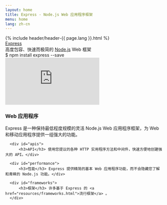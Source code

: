 ```yaml
---
layout: home
title: Express - Node.js Web 应用程序框架
menu: home
lang: zh-cn
---
```


<section id="home-content">
  {% include header/header-{{ page.lang }}.html %}
  <div id="overlay"></div>
  <div id="homepage-leftpane" class="pane">
    <section id="description">
        <div class="express"><a href="/">Express</a></div>
        <span class="description">高度包容、快速而极简的 <a href='http://nodejs.org'>Node.js</a> Web 框架</span>
    </section>
    <div id="install-command">$ npm install express --save</div>
  </div>
  <div id="homepage-rightpane" class="pane">
    <iframe src="https://www.youtube.com/embed/HxGt_3F0ULg" frameborder="0" allowfullscreen></iframe>
  </div>
</section>

<!--<section id="doc-langs" markdown="1">
Express 文档英文以外的语言版本包括：[西班牙语](/es)、[日语](/ja)、[俄语](/ru)、[中文](/zh-cn)、[韩国语](/ko)、[葡萄牙语](/pt-br)。
</section>-->

<section id="intro">

  <div id="boxes" class="clearfix">
      <div id="web-applications">
          <h3>Web 应用程序</h3> Express 是一种保持最低程度规模的灵活 Node.js Web 应用程序框架，为 Web 和移动应用程序提供一组强大的功能。</div>

      <div id="apis">
          <h3>API</h3> 使用您提议的各种 HTTP 实用程序方法和中间件，快速方便地创建强大的 API。</div>

      <div id="performance">
          <h3>性能</h3> Express 提供精简的基本 Web 应用程序功能，而不会隐藏您了解和青睐的 Node.js 功能。</div>

      <div id="frameworks">
          <h3>框架</h3> 许多基于 Express 的 <a href="resources/frameworks.html">流行框架</a> 。
      </div>

  </div>

</section>

<!--
<section id="announcements">
  {% include announcement/announcement-{{ page.lang }}.md %}
</section>
-->
